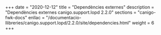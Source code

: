 +++
date        = "2020-12-12"
title       = "Dependències externes"
description = "Dependències externes canigo.support.lopd 2.2.0"
sections    = "canigo-fwk-docs"
enllac		= "/documentacio-llibreries/canigo.support.lopd/2.2.0/site/dependencies.html"
weight		= 6
+++
